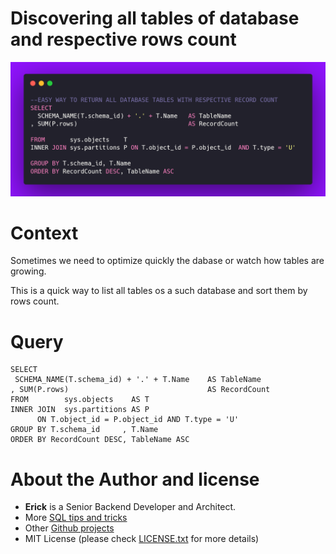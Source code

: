 # Discovering all tables of database and respective rows count

![Project Cover](./img/sql-table-record-count.png "Tables and Record count")
 
# Context

Sometimes we need to optimize quickly the dabase or watch how tables are growing.

This is a quick way to list all tables os a such database and sort them by rows count.

# Query

```
SELECT
 SCHEMA_NAME(T.schema_id) + '.' + T.Name    AS TableName 
, SUM(P.rows)                               AS RecordCount 
FROM        sys.objects    AS T 
INNER JOIN  sys.partitions AS P
      ON T.object_id = P.object_id AND T.type = 'U' 
GROUP BY T.schema_id     , T.Name 
ORDER BY RecordCount DESC, TableName ASC
```


# About the Author and license
- **Erick** is a Senior Backend Developer and Architect. 
- More [SQL tips and tricks](README.md)
- Other [Github projects](https://github.com/seixaserick/)
- MIT License (please check [LICENSE.txt](LICENSE.txt) for more details)

 